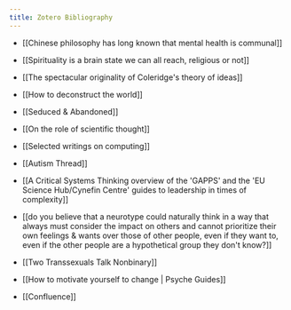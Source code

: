 ```yaml
---
title: Zotero Bibliography
---
```


- [[Chinese philosophy has long known that mental health is communal]]

- [[Spirituality is a brain state we can all reach, religious or not]]

- [[The spectacular originality of Coleridge's theory of ideas]]

- [[How to deconstruct the world]]

- [[Seduced & Abandoned]]

- [[On the role of scientific thought]]

- [[Selected writings on computing]]

- [[Autism Thread]]

- [[A Critical Systems Thinking overview of the 'GAPPS' and the 'EU Science Hub/Cynefin Centre' guides to leadership in times of complexity]]

- [[do you believe that a neurotype could naturally think in a way that always must consider the impact on others and cannot prioritize their own feelings & wants over those of other people, even if they want to, even if the other people are a hypothetical group they don't know?]]

- [[Two Transsexuals Talk Nonbinary]]

- [[How to motivate yourself to change | Psyche Guides]]

- [[Confluence]]


